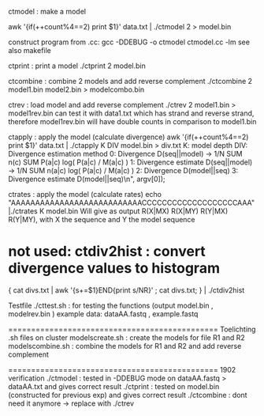 ctmodel : make a model

awk '{if(++count%4==2) print $1}' data.txt | ./ctmodel 2 > model.bin

construct program from .cc:
gcc -DDEBUG -o ctmodel ctmodel.cc -lm
see also makefile

ctprint : print a model
./ctprint 2 model.bin

<removed> ctcombine : combine 2 models and add reverse complement
<removed>./ctcombine 2 model1.bin model2.bin > modelcombo.bin

ctrev : load model and add reverse complement
./ctrev 2 model1.bin > model1rev.bin
can test it with data1.txt which has strand and reverse strand, therefore
model1rev.bin will have double counts in comparison to model1.bin

ctapply : apply the model (calculate divergence)
awk '{if(++count%4==2) print $1}' data.txt | ./ctapply K DIV model.bin > div.txt
K: model depth
DIV: Divergence estimation method
0: Divergence D(seq||model) -> 1/N SUM n(c) SUM P(a|c) log( P(a|c) / M(a|c) )
1: Divergence estimate D(seq||model) -> 1/N SUM n(a|c) log( P(a|c) / M(a|c) )
2: Divergence D(model||seq)
3: Divergence estimate D(model||seq)\n", argv[0]);

ctrates : apply the model (calculate rates)
echo "AAAAAAAAAAAAAAAAAAAAAAAAAAACCCCCCCCCCCCCCCCCCCAAA"|./ctrates K model.bin
Will give as output R(X|MX) R(X|MY) R(Y|MX) R(Y|MY), with X the sequence and Y the model sequence

# not used: ctdiv2hist : convert divergence values to histogram
{ cat divs.txt | awk '{s+=$1}END{print s/NR}' ; cat divs.txt; } | ./ctdiv2hist

Testfile
./cttest.sh : for testing the functions (output model.bin , modelrev.bin )
example data: dataAA.fastq , example.fastq

==============================================
Toelichting .sh files on cluster
modelscreate.sh : create the models for file R1 and R2
modelscombine.sh : combine the models for R1 and R2 and add reverse complement

==============================================
1902 verification
./ctmodel : tested in -DDEBUG mode on dataAA.fastq > dataAA.txt and gives correct result
./ctprint : tested on model.bin (constructed for previous exp) and gives correct result
./ctcombine : dont need it anymore -> replace with ./ctrev
